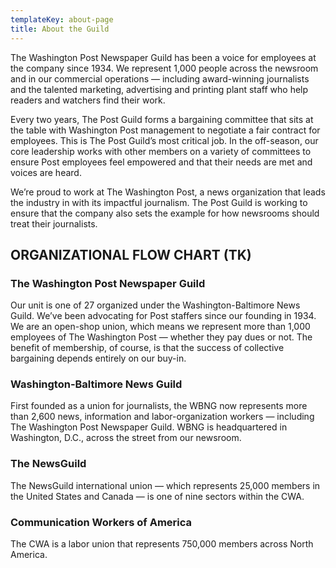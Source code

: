 ```yaml
---
templateKey: about-page
title: About the Guild
---
```


The Washington Post Newspaper Guild has been a voice for employees at the company since 1934. We represent 1,000 people across the newsroom and in our commercial operations — including award-winning journalists and the talented marketing, advertising and printing plant staff who help readers and watchers find their work.

Every two years, The Post Guild forms a bargaining committee that sits at the table with Washington Post management to negotiate a fair contract for employees. This is The Post Guild’s most critical job. In the off-season, our core leadership works with other members on a variety of committees to ensure Post employees feel empowered and that their needs are met and voices are heard.

We’re proud to work at The Washington Post, a news organization that leads the industry in with its impactful journalism. The Post Guild is working to ensure that the company also sets the example for how newsrooms should treat their journalists.

## ORGANIZATIONAL FLOW CHART (TK)

### The Washington Post Newspaper Guild

Our unit is one of 27 organized under the Washington-Baltimore News Guild. We’ve been advocating for Post staffers since our founding in 1934. We are an open-shop union, which means we represent more than 1,000 employees of The Washington Post — whether they pay dues or not. The benefit of membership, of course, is that the success of collective bargaining depends entirely on our buy-in.

### Washington-Baltimore News Guild

First founded as a union for journalists, the WBNG now represents more than 2,600 news, information and labor-organization workers — including The Washington Post Newspaper Guild. WBNG is headquartered in Washington, D.C., across the street from our newsroom.

### The NewsGuild

The NewsGuild international union — which represents 25,000 members in the United States and Canada — is one of nine sectors within the CWA.

### Communication Workers of America

The CWA is a labor union that represents 750,000 members across North America.
